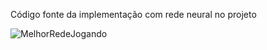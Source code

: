 Código fonte da implementação com rede neural no projeto

![MelhorRedeJogando](https://github.com/thag0/Projeto-Wumpus-com-uso-de-Rede-Neural/assets/91092364/65308f6c-4566-4892-add0-781641cf9a27)

